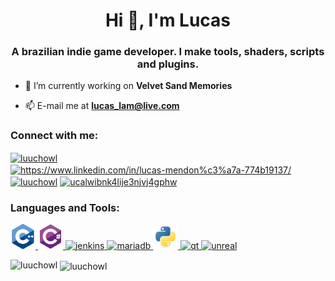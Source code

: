 <h1 align="center">Hi 👋, I'm Lucas</h1>
<h3 align="center">A brazilian indie game developer. I make tools, shaders, scripts and plugins.</h3>



- 🔭 I’m currently working on **Velvet Sand Memories**

- 📫 E-mail me at **lucas_lam@live.com**

<h3 align="left">Connect with me:</h3>
<p align="left">
<a href="https://twitter.com/luuchowl" target="blank"><img align="center" src="https://raw.githubusercontent.com/rahuldkjain/github-profile-readme-generator/master/src/images/icons/Social/twitter.svg" alt="luuchowl" height="30" width="40" /></a>
<a href="https://linkedin.com/in/https://www.linkedin.com/in/lucas-mendon%c3%a7a-774b19137/" target="blank"><img align="center" src="https://raw.githubusercontent.com/rahuldkjain/github-profile-readme-generator/master/src/images/icons/Social/linked-in-alt.svg" alt="https://www.linkedin.com/in/lucas-mendon%c3%a7a-774b19137/" height="30" width="40" /></a>
<a href="https://instagram.com/luuchowl" target="blank"><img align="center" src="https://raw.githubusercontent.com/rahuldkjain/github-profile-readme-generator/master/src/images/icons/Social/instagram.svg" alt="luuchowl" height="30" width="40" /></a>
<a href="https://www.youtube.com/c/ucalwibnk4lije3njvj4gphw" target="blank"><img align="center" src="https://raw.githubusercontent.com/rahuldkjain/github-profile-readme-generator/master/src/images/icons/Social/youtube.svg" alt="ucalwibnk4lije3njvj4gphw" height="30" width="40" /></a>
</p>

<h3 align="left">Languages and Tools:</h3>
<p align="left"> <a href="https://www.w3schools.com/cpp/" target="_blank" rel="noreferrer"> <img src="https://raw.githubusercontent.com/devicons/devicon/master/icons/cplusplus/cplusplus-original.svg" alt="cplusplus" width="40" height="40"/> </a> <a href="https://www.w3schools.com/cs/" target="_blank" rel="noreferrer"> <img src="https://raw.githubusercontent.com/devicons/devicon/master/icons/csharp/csharp-original.svg" alt="csharp" width="40" height="40"/> </a> <a href="https://www.jenkins.io" target="_blank" rel="noreferrer"> <img src="https://www.vectorlogo.zone/logos/jenkins/jenkins-icon.svg" alt="jenkins" width="40" height="40"/> </a> <a href="https://mariadb.org/" target="_blank" rel="noreferrer"> <img src="https://www.vectorlogo.zone/logos/mariadb/mariadb-icon.svg" alt="mariadb" width="40" height="40"/> </a> <a href="https://www.python.org" target="_blank" rel="noreferrer"> <img src="https://raw.githubusercontent.com/devicons/devicon/master/icons/python/python-original.svg" alt="python" width="40" height="40"/> </a> <a href="https://www.qt.io/" target="_blank" rel="noreferrer"> <img src="https://upload.wikimedia.org/wikipedia/commons/0/0b/Qt_logo_2016.svg" alt="qt" width="40" height="40"/> </a> <a href="https://unrealengine.com/" target="_blank" rel="noreferrer"> <img src="https://raw.githubusercontent.com/kenangundogan/fontisto/036b7eca71aab1bef8e6a0518f7329f13ed62f6b/icons/svg/brand/unreal-engine.svg" alt="unreal" width="40" height="40"/> </a> </p>

<p><img align="left" src="https://github-readme-stats.vercel.app/api/top-langs?username=luuchowl&show_icons=true&locale=en&layout=compact" alt="luuchowl" /></p>

<p>&nbsp;<img align="center" src="https://github-readme-stats.vercel.app/api?username=luuchowl&show_icons=true&locale=en" alt="luuchowl" /></p>
